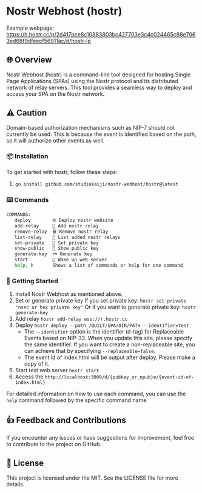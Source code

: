 # Nostr Webhost (hostr)

Example webpage: https://h.hostr.cc/p/2d417bce8c10883803bc427703e3c4c024465c88e7063ed68f9dfeecf56911ac/d/hostr-lp

## 🌐 Overview

Nostr Webhost (hostr) is a command-line tool designed for hosting Single Page Applications (SPAs) using the Nostr protocol and its distributed network of relay servers. This tool provides a seamless way to deploy and access your SPA on the Nostr network.

## ⚠️ Caution
Domain-based authorization mechanisms such as NIP-7 should not currently be used. This is because the event is identified based on the path, so it will authorize other events as well.

### 📦 Installation

To get started with hostr, follow these steps:

1. `go install github.com/studiokaiji/nostr-webhost/hostr@latest`

### ⌨️ Commands

```bash
COMMANDS:
   deploy        🌐 Deploy nostr website
   add-relay     📌 Add nostr relay
   remove-relay  🗑 Remove nostr relay
   list-relay    📝 List added nostr relays
   set-private   🔐 Set private key
   show-public   📛 Show public key
   generate-key  🗝 Generate key
   start         🕺 Wake up web server
   help, h       Shows a list of commands or help for one command
```

### 🚀 Getting Started

1. Install Nostr Webhost as mentioned above.
2. Set or generate private key
If you set private key: `hostr set-private "nsec or hex private key"`
Or if you want to generate private key: `hostr generate-key`
3. Add relay
`hostr add-relay wss://r.hostr.cc`
4. Deploy
`hostr deploy --path /BUILT/SPA/DIR/PATH --identifier=test`
   - The `--identifier` option is the identifier (d-tag) for Replaceable Events based on NIP-33. When you update this site, please specify the same identifier. If you want to create a non-replaceable site, you can achieve that by specifying `--replaceable=false`.
   - The event id of index.html will be output after deploy. Please make a copy of it.
5. Start test web server
`hostr start`
6. Access the `http://localhost:3000/d/{pubkey_or_npub}e/{event-id-of-index.html}`

For detailed information on how to use each command, you can use the `help` command followed by the specific command name.

## 👍 Feedback and Contributions

If you encounter any issues or have suggestions for improvement, feel free to contribute to the project on GitHub.

## 📃 License

This project is licensed under the MIT. See the LICENSE file for more details.
